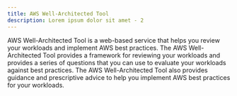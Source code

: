 ```yaml
---
title: AWS Well-Architected Tool
description: Lorem ipsum dolor sit amet - 2
---
```


AWS Well-Architected Tool is a web-based service that helps you review your workloads and implement AWS best practices. The AWS Well-Architected Tool provides a framework for reviewing your workloads and provides a series of questions that you can use to evaluate your workloads against best practices. The AWS Well-Architected Tool also provides guidance and prescriptive advice to help you implement AWS best practices for your workloads.
